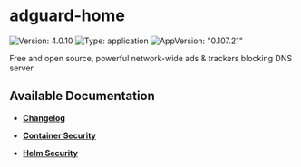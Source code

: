 # adguard-home

![Version: 4.0.10](https://img.shields.io/badge/Version-4.0.10-informational?style=flat-square) ![Type: application](https://img.shields.io/badge/Type-application-informational?style=flat-square) ![AppVersion: "0.107.21"](https://img.shields.io/badge/AppVersion-"0.107.21"-informational?style=flat-square)

Free and open source, powerful network-wide ads & trackers blocking DNS server.

## Available Documentation

- [**Changelog**](CHANGELOG)

- [**Container Security**](container-security)

- [**Helm Security**](helm-security)

